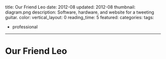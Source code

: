title: Our Friend Leo
date: 2012-08
updated: 2012-08
thumbnail: diagram.png
description: Software, hardware, and website for a tweeting guitar.
color:
vertical_layout: 0
reading_time: 5
featured:
categories:
tags:
- professional
---

# Our Friend Leo
